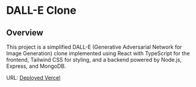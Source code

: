 # DALL-E Clone

## Overview

This project is a simplified DALL-E (Generative Adversarial Network for Image Generation) clone implemented using React with TypeScript for the frontend, Tailwind CSS for styling, and a backend powered by Node.js, Express, and MongoDB.

URL: [Deployed Vercel](https://dalle-e-by-logicule.vercel.app)
